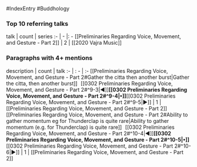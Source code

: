 #IndexEntry #Buddhology

### Top 10 referring talks
talk | count | series
:- | - |: -
[[Preliminaries Regarding Voice, Movement, and Gesture - Part 2]] | 2 | [[2020 Vajra Music]]

### Paragraphs with 4+ mentions
description | count | talk
:- | : - | :-
[[Preliminaries Regarding Voice, Movement, and Gesture - Part 2#Gather the citta then another burst\|Gather the citta, then another burst]] &nbsp;&nbsp;[[0302 Preliminaries Regarding Voice, Movement, and Gesture - Part 2#^9-3\|◀]]**[[0302 Preliminaries Regarding Voice, Movement, and Gesture - Part 2#^9-4\|•]]**[[0302 Preliminaries Regarding Voice, Movement, and Gesture - Part 2#^9-5\|▶]] | 1 | [[Preliminaries Regarding Voice, Movement, and Gesture - Part 2]]
[[Preliminaries Regarding Voice, Movement, and Gesture - Part 2#Ability to gather momentum eg for Thunderclap is quite rare\|Ability to gather momentum (e.g. for Thunderclap) is quite rare]] &nbsp;&nbsp;[[0302 Preliminaries Regarding Voice, Movement, and Gesture - Part 2#^10-4\|◀]]**[[0302 Preliminaries Regarding Voice, Movement, and Gesture - Part 2#^10-5\|•]]**[[0302 Preliminaries Regarding Voice, Movement, and Gesture - Part 2#^10-6\|▶]] | 1 | [[Preliminaries Regarding Voice, Movement, and Gesture - Part 2]]

